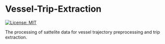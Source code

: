 # Vessel-Trip-Extraction
[![License: MIT](https://img.shields.io/badge/License-MIT-yellow.svg)](https://github.com/WellsWang02/Vessel-Trip-Extraction/blob/main/LICENSE)

The processing of sattelite data for vessel trajectory preprocessing and trip extraction.
